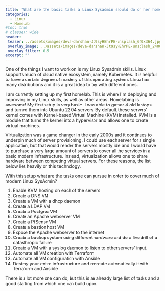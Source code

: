 ```yaml
---
title: "What are the basic tasks a Linux Sysadmin should do on her homelab?"
categories:
  - Linux
  - Homelab
#toc: true
# classes: wide
header:
 teaser: ../assets/images/deva-darshan-Jt9syHEhrPE-unsplash_640x364.jpg 
 overlay_image: ../assets/images/deva-darshan-Jt9syHEhrPE-unsplash_2400x1367.jpg
 overlay_filter: 0.5
excerpt: ""
---
```


One of the things I want to work on is my Linux Sysadmin skills. Linux supports much of cloud native ecosystem, namely Kubernetes. It is helpful to have a certain degree of mastery of this operating system. Linux has many distributions and it is a great idea to toy with different ones. 

I am currently setting up my first homelab. This is where I'm deploying and improving in my Linux skills, as well as other areas. Homelabing is awesome! My first setup is very basic. I was able to gather 4 old laptops and turned them into Ubuntu 22.04 servers. By default, these servers' kernel comes with Kernel-based Virtual Machine (KVM) installed. KVM is a module that turns the kernel into a hypervisor and allows one to create virtual machines.

Virtualization was a game changer in the early 2000s and it continues to underpin much of server provisioning. I could use each server for a single application, but that would render the servers mostly idle and I would have to purchase a very large amount of servers to cover all the services in a basic modern infrastructure. Instead, virtualization allows one to share hardware between competing virtual servers. For these reasons, the list below lies heavily on this technology.

With this setup what are the tasks one can pursue in order to cover much of modern Linux SysAdmin?
1. Enable KVM hosting on each of the servers
2. Create a DNS VM
3. Create a VM with a dhcp daemon
4. Create a LDAP VM
5. Create a Postgres VM
6. Create an Apache webserver VM
7. Create a PfSense VM
8. Create a bastion host VM
9. Expose the Apache webserver to the internet
10. Create a backup system using different hardware and do a live drill of a catasthropic failure
11. Create a VM with a syslog daemon to listen to other servers' input.
12. Automate all VM creation with Terraform
13. Automate all VM configuration with Ansible
14. Destroy your entire infrastructure and recreate automatically it with Terraform and Ansible

There is a lot more one can do, but this is an already large list of tasks and a good starting from which one can build upon.

